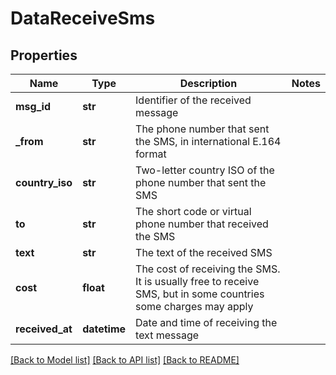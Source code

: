 # DataReceiveSms


## Properties
Name | Type | Description | Notes
------------ | ------------- | ------------- | -------------
**msg_id** | **str** | Identifier of the received message | 
**_from** | **str** | The phone number that sent the SMS, in international E.164 format | 
**country_iso** | **str** | Two-letter country ISO of the phone number that sent the SMS | 
**to** | **str** | The short code or virtual phone number that received the SMS | 
**text** | **str** | The text of the received SMS | 
**cost** | **float** | The cost of receiving the SMS. It is usually free to receive SMS, but in some countries some charges may apply  | 
**received_at** | **datetime** | Date and time of receiving the text message | 


[[Back to Model list]](../../README.md#models) [[Back to API list]](../../README.md#available-methods) [[Back to README]](../../README.md)


